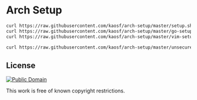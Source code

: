 # Arch Setup

```sh
curl https://raw.githubusercontent.com/kaosf/arch-setup/master/setup.sh | bash
curl https://raw.githubusercontent.com/kaosf/arch-setup/master/go-setup.sh | bash
curl https://raw.githubusercontent.com/kaosf/arch-setup/master/vim-setup.sh | bash
```

```sh
curl https://raw.githubusercontent.com/kaosf/arch-setup/master/unsecure-root-setup.sh | bash -s $USERNAME
```

## License

[![Public Domain](http://i.creativecommons.org/p/mark/1.0/88x31.png)](http://creativecommons.org/publicdomain/mark/1.0/ "license")

This work is free of known copyright restrictions.
